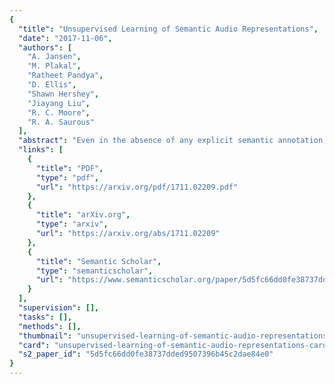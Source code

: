 ```yaml
---
{
  "title": "Unsupervised Learning of Semantic Audio Representations",
  "date": "2017-11-06",
  "authors": [
    "A. Jansen",
    "M. Plakal",
    "Ratheet Pandya",
    "D. Ellis",
    "Shawn Hershey",
    "Jiayang Liu",
    "R. C. Moore",
    "R. A. Saurous"
  ],
  "abstract": "Even in the absence of any explicit semantic annotation, vast collections of audio recordings provide valuable information for learning the categorical structure of sounds. We consider several class-agnostic semantic constraints that apply to unlabeled nonspeech audio: (i) noise and translations in time do not change the underlying sound category, (ii) a mixture of two sound events inherits the categories of the constituents, and (iii) the categories of events in close temporal proximity are likely to be the same or related. Without labels to ground them, these constraints are incompatible with classification loss functions. However, they may still be leveraged to identify geometric inequalities needed for triplet loss-based training of convolutional neural networks. The result is low-dimensional embeddings of the input spectrograms that recover 41% and 84% of the performance of their fully-supervised counterparts when applied to downstream query-by-example sound retrieval and sound event classification tasks, respectively. Moreover, in limited-supervision settings, our unsupervised embeddings double the state-of-the-art classification performance.",
  "links": [
    {
      "title": "PDF",
      "type": "pdf",
      "url": "https://arxiv.org/pdf/1711.02209.pdf"
    },
    {
      "title": "arXiv.org",
      "type": "arxiv",
      "url": "https://arxiv.org/abs/1711.02209"
    },
    {
      "title": "Semantic Scholar",
      "type": "semanticscholar",
      "url": "https://www.semanticscholar.org/paper/5d5fc66dd0fe38737dded9507396b45c2dae84e0"
    }
  ],
  "supervision": [],
  "tasks": [],
  "methods": [],
  "thumbnail": "unsupervised-learning-of-semantic-audio-representations-thumb.jpg",
  "card": "unsupervised-learning-of-semantic-audio-representations-card.jpg",
  "s2_paper_id": "5d5fc66dd0fe38737dded9507396b45c2dae84e0"
}
---
```


